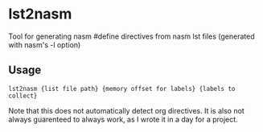 # lst2nasm

Tool for generating nasm #define directives from nasm lst files (generated with nasm's -l option)

## Usage

`lst2nasm {list file path} {memory offset for labels} {labels to collect}`

Note that this does not automatically detect org directives. It is also not always guarenteed to always work, as I wrote it in a day for a project.
